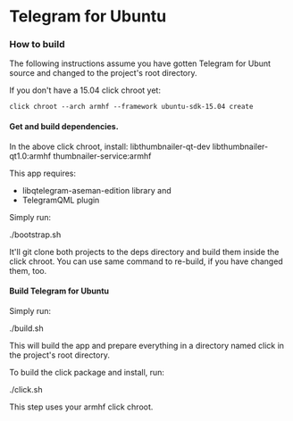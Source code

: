 # Telegram for Ubuntu

### How to build

The following instructions assume you have gotten Telegram for Ubunt source and changed to the project's root directory.

If you don't have a 15.04 click chroot yet:

    click chroot --arch armhf --framework ubuntu-sdk-15.04 create

#### Get and build dependencies.

In the above click chroot, install:
    libthumbnailer-qt-dev libthumbnailer-qt1.0:armhf thumbnailer-service:armhf

This app requires:
- libqtelegram-aseman-edition library and
- TelegramQML plugin

Simply run:

./bootstrap.sh

It'll git clone both projects to the deps directory and build them inside the click chroot.
You can use same command to re-build, if you have changed them, too.

#### Build Telegram for Ubuntu

Simply run:

./build.sh

This will build the app and prepare everything in a directory named click
in the project's root directory.

To build the click package and install, run:

./click.sh

This step uses your armhf click chroot.

